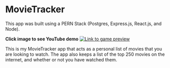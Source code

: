 # MovieTracker
This app was built using a PERN Stack (Postgres, Express.js, React.js, and Node).

<b>Click image to see YouTube demo</b>
[![Link to game preview](https://i3.ytimg.com/vi/u_YqtjwFIGM/maxresdefault.jpg)](https://www.youtube.com/watch?v=u_YqtjwFIGM)

This is my MovieTracker app that acts as a personal list of movies that you are looking to watch.
The app also keeps a list of the top 250 movies on the internet, and whether or not you have watched them.